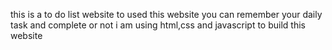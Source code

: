 this is a to do list website 
to used this website you can remember your daily task and complete or not
i am using html,css and javascript to build this website 
